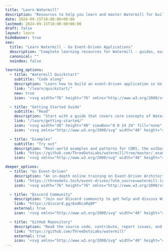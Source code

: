 ```yaml
---
title: "Learn Watermill"
description: "Resources to help you learn and master Watermill for building event-driven applications in Go."
date: 2024-09-15T10:00:00+00:00
lastmod: 2024-09-15T10:00:00+00:00
draft: false
layout: learn
hideBanner: true
seo:
  title: "Learn Watermill - Go Event-Driven Applications"
  description: "Complete learning resources for Watermill - guides, examples, and community resources for building event-driven applications in Go."
  canonical: ""
  noindex: false

learning_options:
  - title: "Watermill Quickstart"
    subtitle: "Code along"
    description: "Learn how to build an event-driven application in Go, coding in your own IDE."
    link: "/learn/quickstart/"
    new: true
    icon: '<svg width="76" height="76" xmlns="http://www.w3.org/2000/svg" viewBox="0 0 1000 1000" xmlns="https://vecta.io/nano" fill="#4f46e5"><path d="M893.54 441.92c-9.43-29.13-36.33-48.69-66.92-48.69-7.4 0-14.73 1.16-21.8 3.47l-1.94.63c-17.7-27.35-40.36-51.5-66.65-70.87-26.94-19.83-57.49-34.48-89.68-43.12v-2.46c0-18.76-7.29-36.42-20.55-49.72l-.02-.03-.03-.03c-13.29-13.28-30.97-20.6-49.78-20.6-35.39 0-64.76 26.25-69.66 60.31-44.4-1.33-90.31 8.95-133.08 22.87l-10.67 3.58c-66.59 23.06-95.08 10.97-95.08 10.97 33.94 37.66 112.52 24.38 104.24 52.8-7.78 26.67-34.62 13.96-49.94 8.16-31.64-11.97-63.53-23.49-97.94-19.13-22.08 2.8-41.43 13.38-62.09 23.03-22.82 10.65-46.1 20.06-70.05 25.39-9.85 2.18-19.78 3.85-29.72 4.58-2.36.17-8.11 1.68-10.29.34 13.97 8.61 31.16 12.14 46.79 14.74 18.3 3.04 36.83 3.72 55.46 2.7 19.61-1.07 39.69-1.46 57.33 8.62 9.43 5.39 26.36 18.78 17.15 33.8l-5.17 1.45c-16.14 4.54-33.47 3.23-49.46 8.28-116.96 36.95-155.25 97.03-155.84 97.97.69-.4 32.72-18.83 95.33-14.59 50.6 3.42 98.2 26.99 142.35 53.27 61.34 36.51 61.27 60.33 96.42 105.61.83 1.06 3.71 4.1 7.59 8.02-4.56 9.45-6.92 19.78-6.92 30.44 0 22.48 10.86 43.78 29.05 56.98a69.93 69.93 0 0 0 41.32 13.42c22.46 0 43.76-10.85 56.97-29.02l.4-.55c30.54 11.66 63.27 17.73 96.15 17.73 21.99 0 43.87-2.66 65.02-7.91a266.69 266.69 0 0 0 30.72-9.64l.27.38c13.17 18.16 34.47 29.02 56.96 29.02 14.91 0 29.19-4.65 41.3-13.43 31.41-22.81 38.41-66.91 15.63-98.32l-.31-.43c15.41-19.08 28.08-40.13 37.82-62.85 14.36-33.52 21.64-69.13 21.64-105.87a270.59 270.59 0 0 0-.26-11.75l2.77-.9c29.1-9.5 48.63-36.38 48.63-66.92 0-7.33-1.16-14.65-3.46-21.73zm-56.3 54.41l-30.31 9.86a234.23 234.23 0 0 1 2.93 37.03c0 65.1-26.7 123.99-69.77 166.24l17.48 24.05c11.15 15.38 7.74 36.88-7.62 48.03a34.72 34.72 0 0 1-8.48 4.52c-.79.28-1.59.54-2.39.77s-1.62.43-2.43.59a30.94 30.94 0 0 1-1.63.29c-.43.07-.87.12-1.31.18-.87.1-1.75.17-2.62.2-.43.02-.87.03-1.31.03a33.72 33.72 0 0 1-5.94-.52 41.01 41.01 0 0 1-2.92-.64 32.36 32.36 0 0 1-2.85-.89 34.17 34.17 0 0 1-16.13-12.14l-17.45-23.99c-32.19 16.83-68.82 26.33-107.68 26.33a234.53 234.53 0 0 1-38.66-3.19c-24.67-4.12-48.03-12.12-69.44-23.35l-16.48 22.69-1.09 1.51c-6.74 9.27-17.22 14.18-27.85 14.18-.88 0-1.75-.03-2.63-.1-6.14-.47-12.22-2.59-17.56-6.47-9.27-6.72-14.18-17.21-14.18-27.83 0-1.02.05-2.04.14-3.06.53-6 2.64-11.92 6.43-17.14l17.7-24.35c-42.87-42.26-69.43-100.99-69.43-165.94 0-12.66 1.02-25.06 2.95-37.18l-28.68-9.33c-14.54-4.73-23.76-18.21-23.76-32.72 0-3.52.54-7.09 1.68-10.63 1.03-3.18 2.48-6.1 4.27-8.73.51-.75 1.05-1.48 1.61-2.17.85-1.06 1.75-2.06 2.71-2.99l.97-.92c.33-.3.67-.59 1.01-.88.68-.57 1.38-1.11 2.1-1.63 1.8-1.28 3.73-2.4 5.74-3.32a40.61 40.61 0 0 1 2.45-1.01c6.99-2.56 14.85-2.89 22.47-.4l28.29 9.19c33.04-67.19 97.5-116.14 174.22-127.7v-31.92a34.18 34.18 0 0 1 .56-6.19c2.91-16.04 16.96-28.19 33.82-28.19a34.26 34.26 0 0 1 24.32 10.06c6.22 6.24 10.06 14.82 10.06 24.32v31.74c8.32 1.2 16.51 2.85 24.52 4.91 66.44 17.07 121.41 62.73 151.05 123.1l29.85-9.7a33.08 33.08 0 0 1 2.66-.75 35.57 35.57 0 0 1 2-.42 34.47 34.47 0 0 1 2-.3c4.08-.48 8.13-.21 11.99.72.86.2 1.71.44 2.56.72h.01c1.68.54 3.32 1.22 4.89 2.02.4.19.79.4 1.19.62a41.1 41.1 0 0 1 1.43.84 31.49 31.49 0 0 1 2.73 1.88c.44.33.87.68 1.29 1.04h.01c.51.43 1.01.87 1.5 1.33a16.11 16.11 0 0 1 .72.71 28.67 28.67 0 0 1 2.04 2.23c.44.52.85 1.05 1.25 1.59.54.72 1.05 1.48 1.53 2.25 1.45 2.33 2.64 4.87 3.52 7.6 1.15 3.54 1.71 7.13 1.71 10.64 0 14.5-9.25 27.94-23.76 32.68zM448.12 659.39c-28.89-31.94-44.78-73.14-44.78-116.17 0-5.96.3-11.82.88-17.46l92.99 30.22a79.49 79.49 0 0 0 8.17 24.6l-57.26 78.81z"></path><path d="M405.09 527.1l91.23 29.65a80.59 80.59 0 0 0 7.88 23.75l-56.17 77.31c-28.2-31.62-43.7-72.22-43.7-114.58 0-5.49.25-10.9.75-16.12m-1.72-2.68c-.69 6.16-1.02 12.45-1.02 18.79 0 45.34 17.39 86.7 45.87 117.75l58.35-80.31c-4.18-7.79-7.08-16.37-8.45-25.44l-94.75-30.79h0zm173.45 192.26c-24.97 0-49.05-5.21-71.6-15.5l57.16-78.68a80.54 80.54 0 0 0 14.44 1.31c4.82 0 9.38-.41 13.92-1.21l57.26 78.78c-22.4 10.15-46.35 15.29-71.18 15.29z"></path><path d="M562.81 623.6c4.62.81 9.33 1.22 14 1.22s9.07-.37 13.48-1.11l56.17 77.28c-21.95 9.76-45.37 14.7-69.65 14.7s-47.98-5.01-70.07-14.9l56.07-77.18m-.88-2.2l-58.25 80.18c22.26 10.34 47.05 16.1 73.13 16.1s50.58-5.68 72.71-15.89l-58.35-80.28c-4.66.86-9.45 1.3-14.36 1.3s-10.06-.49-14.88-1.41h0zm86-39.97a80.2 80.2 0 0 0 8.14-24.96l92.79-30.98c.62 5.71.96 11.52 1.01 17.3.36 43.22-15.31 84.68-44.13 116.87l-57.81-78.23z"></path><path d="M748 526.84c.54 5.28.83 10.64.87 15.96.35 42.56-14.92 83.4-43.06 115.28l-6.35-8.59-50.36-68.15c3.88-7.6 6.52-15.7 7.86-24.11l71.68-23.93 19.35-6.46m1.73-2.68l-21.7 7.25-72.84 24.32a79.13 79.13 0 0 1-8.42 25.8l51.1 69.15 7.81 10.57c28.42-31.31 45.58-72.97 45.21-118.46-.05-6.29-.44-12.53-1.15-18.63h0zm-113.85-35.78c-6.98-7.51-15.16-13.53-24.32-17.89v-97.23c41.9 8.54 79.05 32.27 104.72 66.94 4.31 5.81 8.28 11.94 11.82 18.22l-5.72 1.86-86.49 28.1z"></path><path d="M612.55 374.49c41.17 8.69 77.64 32.17 102.91 66.3a175.13 175.13 0 0 1 11.15 17.05l-4.56 1.48-85.89 27.91c-6.83-7.23-14.76-13.07-23.62-17.38v-95.37m-1.99-2.44v99.08c9.53 4.45 18.01 10.75 25.02 18.41l87.1-28.3 6.88-2.24c-3.74-6.75-7.91-13.22-12.48-19.39-25.41-34.32-63.1-59.03-106.52-67.56h0zM425.61 458.3c24.57-43.64 66.44-74.46 115.18-84.8v97.61c-8.61 4.29-16.32 10.06-22.94 17.17l-92.24-29.99z"></path><path d="M539.79 374.74v95.75c-8.31 4.22-15.78 9.81-22.23 16.64l-90.47-29.41c11.81-20.61 28.1-38.94 47.22-53.12 19.7-14.61 41.72-24.65 65.49-29.86m1.99-2.47c-50.61 10.36-93.33 42.71-117.65 86.6l94.01 30.56c6.67-7.28 14.67-13.32 23.64-17.7v-99.46h0zm76.22 169.21c0 22.98-18.63 41.62-41.61 41.62s-41.62-18.64-41.62-41.62 18.64-41.61 41.62-41.61 41.61 18.63 41.61 41.61z"></path></svg>'

  - title: "Getting Started Guide"
    subtitle: "Read"
    description: "Start with a guide that covers core concepts of Watermill in a few minutes."
    link: "/learn/getting-started/"
    icon: '<svg width="48" height="48" viewBox="0 0 24 24" fill="none" xmlns="http://www.w3.org/2000/svg"><path d="M2 3h6a4 4 0 0 1 4 4v14a3 3 0 0 0-3-3H2z" stroke="currentColor" stroke-width="2" stroke-linecap="round" stroke-linejoin="round"/><path d="M22 3h-6a4 4 0 0 0-4 4v14a3 3 0 0 1 3-3h7z" stroke="currentColor" stroke-width="2" stroke-linecap="round" stroke-linejoin="round"/></svg>'
    icon: '<svg xmlns="http://www.w3.org/2000/svg" width="48" height="48" fill="currentColor" class="bi bi-book" viewBox="0 0 16 16"><path d="M1 2.828c.885-.37 2.154-.769 3.388-.893 1.33-.134 2.458.063 3.112.752v9.746c-.935-.53-2.12-.603-3.213-.493-1.18.12-2.37.461-3.287.811zm7.5-.141c.654-.689 1.782-.886 3.112-.752 1.234.124 2.503.523 3.388.893v9.923c-.918-.35-2.107-.692-3.287-.81-1.094-.111-2.278-.039-3.213.492zM8 1.783C7.015.936 5.587.81 4.287.94c-1.514.153-3.042.672-3.994 1.105A.5.5 0 0 0 0 2.5v11a.5.5 0 0 0 .707.455c.882-.4 2.303-.881 3.68-1.02 1.409-.142 2.59.087 3.223.877a.5.5 0 0 0 .78 0c.633-.79 1.814-1.019 3.222-.877 1.378.139 2.8.62 3.681 1.02A.5.5 0 0 0 16 13.5v-11a.5.5 0 0 0-.293-.455c-.952-.433-2.48-.952-3.994-1.105C10.413.809 8.985.936 8 1.783"/></svg>'

  - title: "Examples"
    subtitle: "Try out"
    description: "Real-world examples and patterns for CQRS, the outbox pattern, SSE, and other use cases."
    link: "https://github.com/ThreeDotsLabs/watermill/tree/master/_examples"
    icon: '<svg xmlns="http://www.w3.org/2000/svg" width="48" height="48" fill="currentColor" class="bi bi-terminal" viewBox="0 0 16 16"><path d="M6 9a.5.5 0 0 1 .5-.5h3a.5.5 0 0 1 0 1h-3A.5.5 0 0 1 6 9M3.854 4.146a.5.5 0 1 0-.708.708L4.793 6.5 3.146 8.146a.5.5 0 1 0 .708.708l2-2a.5.5 0 0 0 0-.708z"/> <path d="M2 1a2 2 0 0 0-2 2v10a2 2 0 0 0 2 2h12a2 2 0 0 0 2-2V3a2 2 0 0 0-2-2zm12 1a1 1 0 0 1 1 1v10a1 1 0 0 1-1 1H2a1 1 0 0 1-1-1V3a1 1 0 0 1 1-1z"/></svg>'

deeper_options:
  - title: "Go Event-Driven"
    description: "An in-depth online training on Event-Driven Architecture."
    link: "https://threedots.tech/event-driven/?utm_source=watermill-learn"
    icon: '<svg width="76" height="76" xmlns="http://www.w3.org/2000/svg" viewBox="0 0 1000 1000" xmlns="https://vecta.io/nano" fill="#4f46e5"><path d="M370.73 308.36l331.77.97c8.39 0 12.26 10.33 6.13 15.81l-156.2 138.78c-8.71 7.75-21.62 7.75-30.34 0L364.92 323.85c-6.45-5.16-2.58-15.49 5.81-15.49zM98.99 455.21c0-10.65 8.71-19.36 19.36-19.36h73.26c10.65 0 19.36 8.71 19.36 19.36h0c0 10.65-8.71 19.36-19.36 19.36h-73.26c-10.65 0-19.36-8.71-19.36-19.36h0zm-4.2 61.32h96.82c10.65 0 19.36 8.71 19.36 19.36s-8.71 19.36-19.36 19.36H94.79c-10.65 0-19.36-8.71-19.36-19.36s8.71-19.36 19.36-19.36zm96.83 119.41H75.11c-10.65 0-19.36-8.71-19.36-19.36h0c0-10.65 8.71-19.36 19.36-19.36h116.51c10.65 0 19.36 8.71 19.36 19.36h0c0 10.65-8.71 19.36-19.36 19.36zM860 617.22c0 50.67-40.99 91.66-91.66 91.66h-538c-10.65 0-19.36-8.71-19.36-19.36v-33.89c0-10.65 8.71-19.36 19.36-19.36h38.08c10.65 0 19.36-8.71 19.36-19.36h0c0-10.65-8.71-19.36-19.36-19.36h-38.08c-10.65 0-19.36-8.71-19.36-19.36v-3.23c0-10.65 8.71-19.36 19.36-19.36h38.08c10.65 0 19.36-8.71 19.36-19.36s-8.71-19.36-19.36-19.36h-38.08c-10.65 0-19.36-8.71-19.36-19.36v-3.23c0-10.65 8.71-19.36 19.36-19.36h38.08c10.65 0 19.36-8.71 19.36-19.36h0c0-10.65-8.71-19.36-19.36-19.36h-38.08c-10.65 0-19.36-8.71-19.36-19.36v-88.11c0-16.78 20.01-25.82 32.6-14.2l271.74 250.44c10.97 10 27.76 10 38.73 0l273.36-250.77c12.26-11.3 32.6-2.58 32.6 14.2v288.85z"></path></svg>'

  - title: "Discord Community"
    description: "Join our Discord community to get help and discuss Watermill and related topics."
    link: "https://discord.gg/AvdKcaRq9P"
    external: true
    icon: '<svg xmlns="http://www.w3.org/2000/svg" width="48" height="48" fill="currentColor" class="bi bi-chat-left-dots" viewBox="0 0 16 16"><path d="M14 1a1 1 0 0 1 1 1v8a1 1 0 0 1-1 1H4.414A2 2 0 0 0 3 11.586l-2 2V2a1 1 0 0 1 1-1zM2 0a2 2 0 0 0-2 2v12.793a.5.5 0 0 0 .854.353l2.853-2.853A1 1 0 0 1 4.414 12H14a2 2 0 0 0 2-2V2a2 2 0 0 0-2-2z"/><path d="M5 6a1 1 0 1 1-2 0 1 1 0 0 1 2 0m4 0a1 1 0 1 1-2 0 1 1 0 0 1 2 0m4 0a1 1 0 1 1-2 0 1 1 0 0 1 2 0"/></svg>'

  - title: "GitHub Repository"
    description: "Read the source code, contribute, report issues, and stay up to date."
    link: "https://github.com/ThreeDotsLabs/watermill"
    external: true
    icon: '<svg xmlns="http://www.w3.org/2000/svg" width="48" height="48" fill="currentColor" class="bi bi-github" viewBox="0 0 16 16"><path d="M8 0C3.58 0 0 3.58 0 8c0 3.54 2.29 6.53 5.47 7.59.4.07.55-.17.55-.38 0-.19-.01-.82-.01-1.49-2.01.37-2.53-.49-2.69-.94-.09-.23-.48-.94-.82-1.13-.28-.15-.68-.52-.01-.53.63-.01 1.08.58 1.23.82.72 1.21 1.87.87 2.33.66.07-.52.28-.87.51-1.07-1.78-.2-3.64-.89-3.64-3.95 0-.87.31-1.59.82-2.15-.08-.2-.36-1.02.08-2.12 0 0 .67-.21 2.2.82.64-.18 1.32-.27 2-.27s1.36.09 2 .27c1.53-1.04 2.2-.82 2.2-.82.44 1.1.16 1.92.08 2.12.51.56.82 1.27.82 2.15 0 3.07-1.87 3.75-3.65 3.95.29.25.54.73.54 1.48 0 1.07-.01 1.93-.01 2.2 0 .21.15.46.55.38A8.01 8.01 0 0 0 16 8c0-4.42-3.58-8-8-8"/></svg>'
---
```

